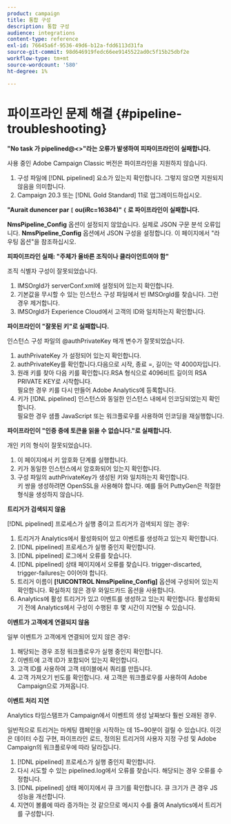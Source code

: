 ```yaml
---
product: campaign
title: 통합 구성
description: 통합 구성
audience: integrations
content-type: reference
exl-id: 76645a6f-9536-49d6-b12a-fdd6113d31fa
source-git-commit: 98d646919fedc66ee9145522ad0c5f15b25dbf2e
workflow-type: tm+mt
source-wordcount: '580'
ht-degree: 1%

---
```


# 파이프라인 문제 해결 {#pipeline-troubleshooting}

**&quot;No task 가 pipelined@&lt;>&quot;라는 오류가 발생하여 피파이프라인이 실패합니다.**

사용 중인 Adobe Campaign Classic 버전은 파이프라인을 지원하지 않습니다.

1. 구성 파일에 [!DNL pipelined] 요소가 있는지 확인합니다. 그렇지 않으면 지원되지 않음을 의미합니다.
1. Campaign 20.3 또는 [!DNL Gold Standard] 11로 업그레이드하십시오.

**&quot;Aurait dunencer par  `[` ou(iRc=16384)&quot; `{` 로 파이프라인이 실패합니다.**

**NmsPipeline_Config** 옵션이 설정되지 않았습니다. 실제로 JSON 구문 분석 오류입니다.
**NmsPipeline_Config** 옵션에서 JSON 구성을 설정합니다. 이 페이지에서 &quot;라우팅 옵션&quot;을 참조하십시오.

**피파이프라인 실패: &quot;주체가 올바른 조직이나 클라이언트여야 함&quot;**

조직 식별자 구성이 잘못되었습니다.

1. IMSOrgId가 serverConf.xml에 설정되어 있는지 확인합니다.
1. 기본값을 무시할 수 있는 인스턴스 구성 파일에서 빈 IMSOrgId를 찾습니다. 그런 경우 제거합니다.
1. IMSOrgId가 Experience Cloud에서 고객의 ID와 일치하는지 확인합니다.

**파이프라인이 &quot;잘못된 키&quot;로 실패합니다.**

인스턴스 구성 파일의 @authPrivateKey 매개 변수가 잘못되었습니다.

1. authPrivateKey 가 설정되어 있는지 확인합니다.
1. authPrivateKey를 확인합니다.다음으로 시작, 종료 =, 길이는 약 4000자입니다.
1. 원래 키를 찾아 다음 키를 확인합니다.RSA 형식으로 4096비트 길이의 RSA PRIVATE KEY로 시작합니다.
   <br> 필요한 경우 키를 다시 만들어 Adobe Analytics에 등록합니다.
1. 키가 [!DNL pipelined] 인스턴스와 동일한 인스턴스 내에서 인코딩되었는지 확인합니다. <br>필요한 경우 샘플 JavaScript 또는 워크플로우를 사용하여 인코딩을 재실행합니다.

**파이프라인이 &quot;인증 중에 토큰을 읽을 수 없습니다.&quot;로 실패합니다.**

개인 키의 형식이 잘못되었습니다.

1. 이 페이지에서 키 암호화 단계를 실행합니다.
1. 키가 동일한 인스턴스에서 암호화되어 있는지 확인합니다.
1. 구성 파일의 authPrivateKey가 생성된 키와 일치하는지 확인합니다. <br>키 쌍을 생성하려면 OpenSSL을 사용해야 합니다. 예를 들어 PuttyGen은 적절한 형식을 생성하지 않습니다.

**트리거가 검색되지 않음**

[!DNL pipelined] 프로세스가 실행 중이고 트리거가 검색되지 않는 경우:

1. 트리거가 Analytics에서 활성화되어 있고 이벤트를 생성하고 있는지 확인합니다.
1. [!DNL pipelined] 프로세스가 실행 중인지 확인합니다.
1. [!DNL pipelined] 로그에서 오류를 찾습니다.
1. [!DNL pipelined] 상태 페이지에서 오류를 찾습니다. trigger-discarted, trigger-failures는 0이어야 합니다.
1. 트리거 이름이 **[!UICONTROL NmsPipeline_Config]** 옵션에 구성되어 있는지 확인합니다. 확실하지 않은 경우 와일드카드 옵션을 사용합니다.
1. Analytics에 활성 트리거가 있고 이벤트를 생성하고 있는지 확인합니다. 활성화되기 전에 Analytics에서 구성이 수행된 후 몇 시간이 지연될 수 있습니다.

**이벤트가 고객에게 연결되지 않음**

일부 이벤트가 고객에게 연결되어 있지 않은 경우:

1. 해당되는 경우 조정 워크플로우가 실행 중인지 확인합니다.
1. 이벤트에 고객 ID가 포함되어 있는지 확인합니다.
1. 고객 ID를 사용하여 고객 테이블에서 쿼리를 만듭니다.
1. 고객 가져오기 빈도를 확인합니다. 새 고객은 워크플로우를 사용하여 Adobe Campaign으로 가져옵니다.

**이벤트 처리 지연**

Analytics 타임스탬프가 Campaign에서 이벤트의 생성 날짜보다 훨씬 오래된 경우.

일반적으로 트리거는 마케팅 캠페인을 시작하는 데 15~90분이 걸릴 수 있습니다. 이것은 데이터 수집 구현, 파이프라인 로드, 정의된 트리거의 사용자 지정 구성 및 Adobe Campaign의 워크플로우에 따라 달라집니다.

1. [!DNL pipelined] 프로세스가 실행 중인지 확인합니다.
1. 다시 시도할 수 있는 pipelined.log에서 오류를 찾습니다. 해당되는 경우 오류를 수정합니다.
1. [!DNL pipelined] 상태 페이지에서 큐 크기를 확인합니다. 큐 크기가 큰 경우 JS 성능을 개선합니다.
1. 지연이 볼륨에 따라 증가하는 것 같으므로 메시지 수를 줄여 Analytics에서 트리거를 구성합니다.
